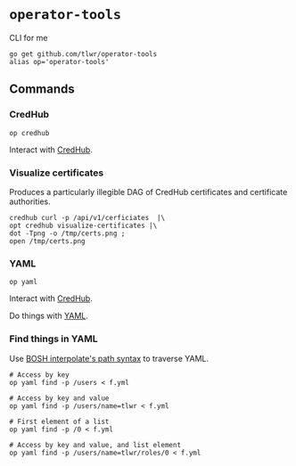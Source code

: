 # `operator-tools`

CLI for me

```
go get github.com/tlwr/operator-tools
alias op='operator-tools'
```

## Commands

### CredHub

```
op credhub
```

Interact with
[CredHub](https://docs.cloudfoundry.org/credhub/).

### Visualize certificates

Produces a particularly illegible DAG of CredHub certificates and certificate
authorities.

```
credhub curl -p /api/v1/cerficiates  |\
opt credhub visualize-certificates |\
dot -Tpng -o /tmp/certs.png ;
open /tmp/certs.png
```

### YAML

```
op yaml
```

Interact with
[CredHub](https://docs.cloudfoundry.org/credhub/).

Do things with [YAML](https://yaml.org/).

### Find things in YAML

Use [BOSH interpolate's path syntax](https://bosh.io/docs/cli-int/) to traverse
YAML.

```
# Access by key
op yaml find -p /users < f.yml

# Access by key and value
op yaml find -p /users/name=tlwr < f.yml

# First element of a list
op yaml find -p /0 < f.yml

# Access by key and value, and list element
op yaml find -p /users/name=tlwr/roles/0 < f.yml
```
